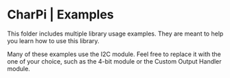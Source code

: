 # CharPi | Examples
This folder includes multiple library usage examples. They are meant to help you learn how to use this library.

Many of these examples use the I2C module. Feel free to replace it with the one of your choice, such as the 4-bit module or the Custom Output Handler module.
